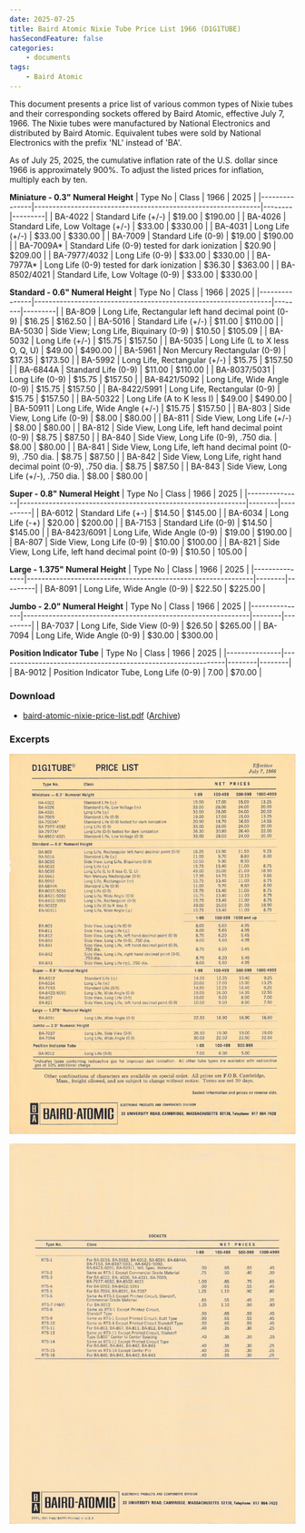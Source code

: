 ```yaml
---
date: 2025-07-25
title: Baird Atomic Nixie Tube Price List 1966 (D1G1TUBE)
hasSecondFeature: false
categories:
    - documents
tags:
    - Baird Atomic
---
```


This document presents a price list of various common types of Nixie tubes and their corresponding sockets offered by Baird Atomic, effective July 7, 1966. The Nixie tubes were manufactured by National Electronics and distributed by Baird Atomic. Equivalent tubes were sold by National Electronics with the prefix 'NL' instead of 'BA'.

As of July 25, 2025, the cumulative inflation rate of the U.S. dollar since 1966 is approximately 900%. To adjust the listed prices for inflation, multiply each by ten.

**Miniature - 0.3" Numeral Height**
| Type No       | Class                                                        | 1966   | 2025    |
|---------------|--------------------------------------------------------------|--------|---------|
| BA-4022       | Standard Life (+/-)                                          | $19.00 | $190.00 |
| BA-4026       | Standard Life, Low Voltage (+/-)                             | $33.00 | $330.00 |
| BA-4031       | Long Life (+/-)                                              | $33.00 | $330.00 |
| BA-7009       | Standard Life (0-9)                                          | $19.00 | $190.00 |
| BA-7009A*     | Standard Life (0-9) tested for dark ionization               | $20.90 | $209.00 | 
| BA-7977/4032  | Long Life (0-9)                                              | $33.00 | $330.00 |
| BA-7977A*     | Long Life (0-9) tested for dark ionization                   | $36.30 | $363.00 |
| BA-8502/4021  | Standard Life, Low Voltage (0-9)                             | $33.00 | $330.00 |


**Standard - 0.6" Numeral Height**
| Type No       | Class                                                           | 1966   | 2025    | 
|---------------|-----------------------------------------------------------------|--------|---------|
| BA-8O9        | Long Life, Rectangular left hand decimal point (0-9)            | $16.25 | $162.50 | 
| BA-5016       | Standard Life (+/-)                                             | $11.00 | $110.00 |
| BA-5030       | Side View; Long Life, Biquinary (0-9)                           | $10.50 | $105.09 |
| BA-5032       | Long Life (+/-)                                                 | $15.75 | $157.50 |
| BA-5035       | Long Life (L to X less O, Q, U)                                 | $49.00 | $490.00 |
| BA-5961       | Non Mercury Rectangular (0-9)                                   | $17.35 | $173.50 |
| BA-5992       | Long Life, Rectangular (+/-)                                    | $15.75 | $157.50 |
| BA-6844A      | Standard Life (0-9)                                             | $11.00 | $110.00 |
| BA-8037/5031  | Long Life (0-9)                                                 | $15.75 | $157.50 |
| BA-8421/5092  | Long Life, Wide Angle (0-9)                                     | $15.75 | $157.50 |
| BA-8422/5991  | Long Life, Rectangular (0-9)                                    | $15.75 | $157.50 |
| BA-50322      | Long Life (A to K less I)                                       | $49.00 | $490.00 |
| BA-50911      | Long Life, Wide Angle (+/-)                                     | $15.75 | $157.50 |
| BA-803        | Side View, Long Life (0-9)                                      | $8.00  | $80.00  |
| BA-811        | Side View, Long Life (+/-)                                      | $8.00  | $80.00  |
| BA-812        | Side View, Long Life, left hand decimal point (0-9)             | $8.75  | $87.50  |
| BA-840        | Side View, Long Life (0-9), .750 dia.                           | $8.00  | $80.00  |
| BA-841        | Side View, Long Life, left hand decimal point (0-9), .750 dia.  | $8.75  | $87.50  |
| BA-842        | Side View, Long Life, right hand decimal point (0-9), .750 dia. | $8.75  | $87.50  |
| BA-843        | Side View, Long Life (+/-), .750 dia.                           | $8.00  | $80.00  |


**Super - 0.8" Numeral Height**
| Type No       | Class                                                        | 1966   | 2025     |
|---------------|--------------------------------------------------------------|--------|----------|
| BA-6012       | Standard Life (+-)                                           | $14.50 | $145.00  |
| BA-6034       | Long Life (-+)                                               | $20.00 | $200.00  |
| BA-7153       | Standard Life (0-9)                                          | $14.50 | $145.00  |
| BA-8423/6091  | Long Life, Wide Angle (0-9)                                  | $19.00 | $190.00  |
| BA-807        | Side View, Long Life (0-9)                                   | $10.00 | $100.00  |
| BA-821        | Side View, Long Life, left hand decimal point (0-9)          | $10.50 | $105.00$ |

**Large - 1.375" Numeral Height**
| Type No       | Class                                                        | 1966   | 2025    |
|---------------|--------------------------------------------------------------|--------|---------|
| BA-8091       | Long Life, Wide Angle (0-9)                                  | $22.50 | $225.00 |

**Jumbo - 2.0" Numeral Height**
| Type No       | Class                                                        | 1966   | 2025    |
|---------------|--------------------------------------------------------------|--------|---------|
| BA-7037       | Long Life, Side View (0-9)                                   | $26.50 | $265.00 |
| BA-7094       | Long Life, Wide Angle (0-9)                                  | $30.00 | $300.00 |

**Position lndicator Tube**
| Type No       | Class                                                        | 1966   | 2025   |
|---------------|--------------------------------------------------------------|--------|--------|
| BA-9012       | Position Indicator Tube, Long Life (0-9)                     | 7.00   | $70.00 |


### Download

- [baird-atomic-nixie-price-list.pdf](assets/baird-atomic-nixie-price-list.pdf) ([Archive](https://archive.org/details/baird-atomic-nixie-price-list))

### Excerpts

[![Baird Atomic Nixie Tube Price List (D1G1Tube)](assets/baird-atomic-nixie-price-list-1.png)](assets/baird-atomic-nixie-price-list-1.png)

[![Baird Atomic Nixie Tube Price List (D1G1Tube)](assets/baird-atomic-nixie-price-list-2.png)](assets/baird-atomic-nixie-price-list-2.png)